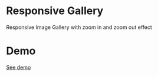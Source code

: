 # Responsive Gallery
Responsive Image Gallery with zoom in and zoom out effect
# Demo
<a href="https://developerspring.com/examples/gallery/responsive-gallery-1.html" target="_blank">See demo </a>
